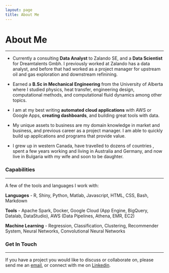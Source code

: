 ```yaml
---
layout: page
title: About Me
---
```

# **About Me**
___
* Currently a consulting **Data Analyst** to Zalando SE, and a **Data Scientist** for Dreamtalents Gmbh. I previously worked at Zalando has a data analyst, and before that had worked as a project manager for upstream oil and gas exploration and downstream refinining.

* Earned a **B.Sc in Mechanical Engineering** from the University of Alberta where I studied physics, heat transfer, engineering design, computational methods, and computational fluid dynamics among other topics.
 
* I am at my best writing **automated cloud applications** with AWS or Google Apps, **creating dashboards**, and building great tools with data.
 
* My unique assets to business are my domain knowledge in market and business, and previous career as a project manager. I am able to quickly build up applications and programs that provide value.

* I grew up in western Canada, have travelled to dozens of countries , spent a few years working and living in Australia and Germany, and now live in Bulgaria with my wife and soon to be daughter.

### **Capabilities**
___
A few of the tools and languages I work with:

**Languages** - R, Shiny, Python, Matlab, Javascript, HTML, CSS, Bash, Markdown
 
**Tools** - Apache Spark, Docker, Google Cloud (App Engine, BigQuery, Datalab, DataStudio), AWS (Data Pipelines, Athena, EMR, EC2)

**Machine Learning** - Regression, Classification, Clustering, Recommender System, Neural Networks, Convolutional Neural Networks

### **Get In Touch**
---
If you have a project you would like to discuss or collaborate on, please send me an
<a href="mailto:jessemoore07@gmail.com?subject=Hello From Drivenn.eu">email</a>, or connect with me on <a href="https://www.linkedin.com/in/jessemoore1">Linkedin</a>.































































































































































































































































































































































































































































































































































































































































































































































































































































































































































































































































































